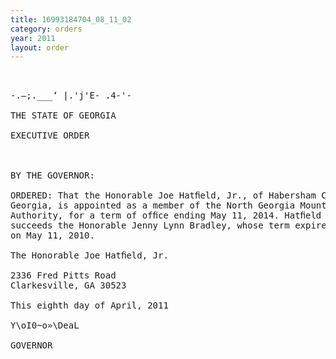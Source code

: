 ```yaml
---
title: 16993184704_08_11_02
category: orders
year: 2011
layout: order
---
```


<pre>    

-.—;.___‘ |.'j'E- .4-'-

THE STATE OF GEORGIA

EXECUTIVE ORDER

   

BY THE GOVERNOR:

ORDERED: That the Honorable Joe Hatﬁeld, Jr., of Habersham County,
Georgia, is appointed as a member of the North Georgia Mountains
Authority, for a term of ofﬁce ending May 11, 2014. Hatﬁeld
succeeds the Honorable Jenny Lynn Bradley, whose term expired
on May 11, 2010.

The Honorable Joe Hatﬁeld, Jr.

2336 Fred Pitts Road
Clarkesville, GA 30523

This eighth day of April, 2011

Y\oI0~o»\DeaL

GOVERNOR

</pre>
